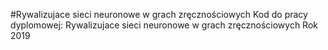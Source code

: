 #Rywalizujace sieci neuronowe w grach zręcznościowych
Kod do pracy dyplomowej: Rywalizujace sieci neuronowe w grach zręcznościowych
Rok 2019
